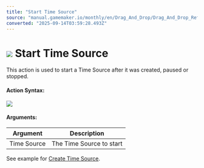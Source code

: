 ```yaml
---
title: "Start Time Source"
source: "manual.gamemaker.io/monthly/en/Drag_And_Drop/Drag_And_Drop_Reference/Time_Sources/Start_Time_Source.htm"
converted: "2025-09-14T03:59:28.493Z"
---
```


# ![](../../../assets/Images/Scripting_Reference/Drag_And_Drop/Reference/Time_Sources/Action_Icons/Start_Time_Source.png) Start Time Source

This action is used to start a Time Source after it was created, paused or stopped.

#### Action Syntax:

![](../../../assets/Images/Scripting_Reference/Drag_And_Drop/Reference/Time_Sources/Action_Syntax/Start_Time_Source.png)

#### Arguments:

| Argument | Description |
| --- | --- |
| Time Source | The Time Source to start |

See example for [Create Time Source](Create_Time_Source.md).